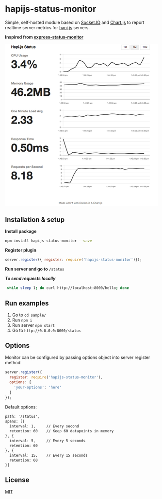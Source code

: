 
# hapijs-status-monitor

Simple, self-hosted module based on [Socket.IO](http://socket.io) and
[Chart.js](http://www.chartjs.org) to report realtime server metrics for
[hapi.js](http://hapijs.com) servers.

**Inspired from [express-status-monitor](https://github.com/RafalWilinski/express-status-monitor)**

![screenshot](./docs/images/screenshot.png)

## Installation & setup

**Install package**

```sh
npm install hapijs-status-monitor --save
```

**Register plugin**

```js
server.register({ register: require('hapijs-status-monitor')});
```
**Run server and go to** `/status`

_**To send requests locally**_
```sh
 while sleep 1; do curl http://localhost:8000/hello; done
```

## Run examples

1. Go to `cd sample/`
2. Run `npm i`
3. Run server `npm start`
4. Go to `http://0.0.0.0:8000/status`

## Options

Monitor can be configured by passing options object into server register method

```js
server.register({
  register: require('hapijs-status-monitor'),
  options: {
    'your-options': 'here'
  }
});
```

Default options:

```
path: '/status',
spans: [{
  interval: 1,     // Every second
  retention: 60    // Keep 60 datapoints in memory
}, {
  interval: 5,     // Every 5 seconds
  retention: 60
}, {
  interval: 15,    // Every 15 seconds
  retention: 60
}]
```

## License

[MIT](./license.txt)
